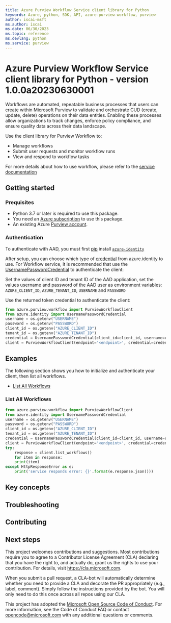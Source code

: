 ```yaml
---
title: Azure Purview Workflow Service client library for Python
keywords: Azure, python, SDK, API, azure-purview-workflow, purview
author: iscai-msft
ms.author: iscai
ms.date: 06/30/2023
ms.topic: reference
ms.devlang: python
ms.service: purview
---
```

# Azure Purview Workflow Service client library for Python - version 1.0.0a20230630001 


Workflows are automated, repeatable business processes that users can create within Microsoft Purview to validate and orchestrate CUD (create, update, delete) operations on their data entities. Enabling these processes allow organizations to track changes, enforce policy compliance, and ensure quality data across their data landscape.

Use the client library for Purview Workflow to:

- Manage workflows
- Submit user requests and monitor workflow runs
- View and respond to workflow tasks

For more details about how to use workflow, please refer to the [service documentation][product_documentation]

## Getting started

### Prequisites

- Python 3.7 or later is required to use this package.
- You need an [Azure subscription][azure_sub] to use this package.
- An existing Azure [Purview account][purview_resource].
  
### Authentication

To authenticate with AAD, you must first [pip][pip] install [`azure-identity`][azure_identity_pip]

After setup, you can choose which type of [credential][azure_identity_credentials] from azure.identity to use.
For Workflow service, it is recommended that use the [UsernamePasswordCredential][username_password_credential] to authenticate the client:

Set the values of  client ID and tenant ID of the AAD application, set the values username and password of the AAD user as environment variables:
`AZURE_CLIENT_ID`, `AZURE_TENANT_ID`, `USERNAME` and `PASSWORD`

Use the returned token credential to authenticate the client:

```python
from azure.purview.workflow import PurviewWorkflowClient
from azure.identity import UsernamePasswordCredential
username = os.getenv("USERNAME")
password = os.getenv("PASSWORD")
client_id = os.getenv("AZURE_CLIENT_ID")
tenant_id = os.getenv("AZURE_TENANT_ID")
credential = UsernamePasswordCredential(client_id=client_id, username=username, password=password, tenant_id=tenant_id)
client = PurviewWorkflowClient(endpoint='<endpoint>', credential=credential)
```

## Examples

The following section shows you how to initialize and authenticate your client, then list all workflows.

- [List All Workflows](#list-all-workflows "List All Workflows")

### List All Workflows

```python
from azure.purview.workflow import PurviewWorkflowClient
from azure.identity import UsernamePasswordCredential
username = os.getenv("USERNAME")
password = os.getenv("PASSWORD")
client_id = os.getenv("AZURE_CLIENT_ID")
tenant_id = os.getenv("AZURE_TENANT_ID")
credential = UsernamePasswordCredential(client_id=client_id, username=username, password=password, tenant_id=tenant_id)
client = PurviewWorkflowClient(endpoint='<endpoint>', credential=credential)
try:
    response = client.list_workflows()
    for item in response:
    print(item)
except HttpResponseError as e:
    print('service responds error: {}'.format(e.response.json()))
```
## Key concepts

## Troubleshooting

## Contributing

## Next steps

This project welcomes contributions and suggestions. Most contributions require
you to agree to a Contributor License Agreement (CLA) declaring that you have
the right to, and actually do, grant us the rights to use your contribution.
For details, visit https://cla.microsoft.com.

When you submit a pull request, a CLA-bot will automatically determine whether
you need to provide a CLA and decorate the PR appropriately (e.g., label,
comment). Simply follow the instructions provided by the bot. You will only
need to do this once across all repos using our CLA.

This project has adopted the
[Microsoft Open Source Code of Conduct][code_of_conduct]. For more information,
see the Code of Conduct FAQ or contact opencode@microsoft.com with any
additional questions or comments.

<!-- LINKS -->
[product_documentation]: https://learn.microsoft.com/azure/purview/concept-workflow
[purview_resource]: /azure/purview/create-catalog-portal
[azure_identity_credentials]: https://github.com/Azure/azure-sdk-for-python/tree/main/sdk/identity/azure-identity#credentials
[username_password_credential]: https://learn.microsoft.com/python/api/azure-identity/azure.identity.usernamepasswordcredential?view=azure-python
[azure_sub]: https://azure.microsoft.com/free/
[code_of_conduct]: https://opensource.microsoft.com/codeofconduct/
[azure_identity_pip]: https://pypi.org/project/azure-identity/
[pip]: https://pypi.org/project/pip/
